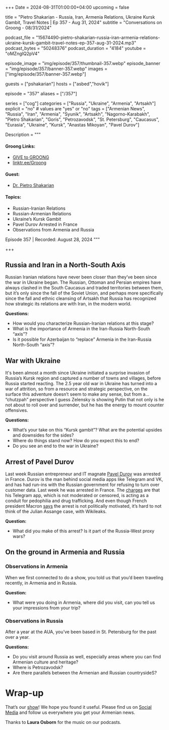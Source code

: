 +++
Date = 2024-08-31T01:00:00+04:00
upcoming = false

title = "Pietro Shakarian - Russia, Iran, Armenia Relations, Ukraine Kursk Gambit, Travel Notes | Ep 357 - Aug 31, 2024"
subtitle = "Conversations on Groong - 08/31/2024"

podcast_file = "15674490-pietro-shakarian-russia-iran-armenia-relations-ukraine-kursk-gambit-travel-notes-ep-357-aug-31-2024.mp3"
podcast_bytes = "50248376"
podcast_duration = "4184"
youtube = "oMZngIQ2pV4"

episode_image = "img/episode/357/thumbnail-357.webp"
episode_banner = "img/episode/357/banner-357.webp"
images = ["img/episode/357/banner-357.webp"]

guests = ["pshakarian"]
hosts = ["asbed","hovik"]

episode = "357"
aliases = ["/357"]

series = ["cog"]
categories = ["Russia", "Ukraine", "Armenia", "Artsakh"]
explicit = "no" # values are "yes" or "no"
tags = ["Armenian News", "Russia", "Iran", "Armenia", "Syunik", "Artsakh", "Nagorno-Karabakh", "Pietro Shakarian", "Goris", "Petrozavodsk", "St. Petersburg", "Caucasus", "Eurasia", "Ukraine", "Kursk", "Anastas Mikoyan", "Pavel Durov"]

Description = """

#### Groong Links:
* [GIVE to GROONG](https://podcasts.groong.org/donate)
* [linktr.ee/Groong](https://linktr.ee/groong)

#### Guest:
* [Dr. Pietro Shakarian](/guest/pshakarian)

#### Topics:
* Russian-Iranian Relations
* Russian-Armenian Relations
* Ukraine’s Kursk Gambit
* Pavel Durov Arrested in France
* Observations from Armenia and Russia


Episode 357 | Recorded: August 28, 2024
"""

+++

## Russia and Iran in a North-South Axis

Russian Iranian relations have never been closer than they’ve been since the war in Ukraine began. The Russian, Ottoman and Persian empires have always clashed in the South Caucasus and traded territories between them, but it’s only since the fall of the Soviet Union, and perhaps more specifically since the fall and ethnic cleansing of Artsakh that Russia has recognized how strategic its relations are with Iran, in the modern world.

**Questions:**
* How would you characterize Russian-Iranian relations at this stage?
* What is the importance of Armenia in the Iran-Russia North-South “axis”?
* Is it possible for Azerbaijan to “replace” Armenia in the Iran-Russia North-South “axis”?


## War with Ukraine

It's been almost a month since Ukraine initiated a surprise invasion of Russia’s Kursk region and captured a number of towns and villages, before Russia started reacting. The 2.5 year old war in Ukraine has turned into a war of attrition, so from a resource and strategic perspective, on the surface this adventure doesn’t seem to make any sense, but from a… “chutzpah” perspective I guess Zelensky is showing Putin that not only is he not about to roll over and surrender, but he has the energy to mount counter offensives.

**Questions:**
* What’s your take on this “Kursk gambit”? What are the potential upsides and downsides for the sides?
* Where do things stand now? How do you expect this to end?
* Do you see an end to the war in Ukraine?


## Arrest of Pavel Durov

Last week Russian entrepreneur and IT magnate [Pavel Durov](https://en.wikipedia.org/wiki/Pavel_Durov) was arrested in France. Durov is the man behind social media apps like Telegram and VK, and has had run-ins with the Russian government for refusing to turn over customer data. Last week he was arrested in France. The [charges](https://www.reuters.com/world/europe/pavel-durov-has-nothing-hide-telegram-says-arrested-founder-2024-08-26/) are that his Telegram app, which is not moderated or censored, is acting as a conduit for pedophilia and drug trafficking. And even though French president Macron [says](https://armenpress.am/en/article/1198363) the arrest is not politically motivated, it’s hard to not think of the Julian Assange case, with Wikileaks.

**Question:**
* What did you make of this arrest? Is it part of the Russia-West proxy wars?


## On the ground in Armenia and Russia


### Observations in Armenia

When we first connected to do a show, you told us that you’d been traveling recently, in Armenia and in Russia.

**Question:**
* What were you doing in Armenia, where did you visit, can you tell us your impressions from your trip?


### Observations in Russia

After a year at the AUA, you’ve been based in St. Petersburg for the past over a year.

**Questions:**
* Do you visit around Russia as well, especially areas where you can find Armenian culture and heritage?
* Where is Petrozavodsk?
* Are there parallels between the Armenian and Russian countrysideS?


# Wrap-up

That’s our [show](https://podcasts.groong.org/)! We hope you found it useful. Please find us on [Social Media](https://lintr.ee/groong) and follow us everywhere you get your Armenian news.

Thanks to **Laura Osborn** for the music on our podcasts.
